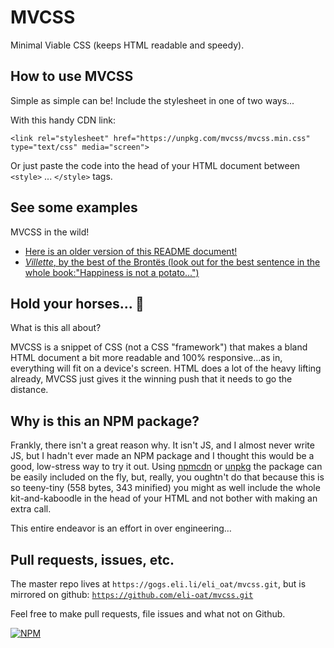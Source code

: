 # MVCSS

Minimal Viable CSS (keeps HTML readable and speedy). 

## How to use MVCSS

Simple as simple can be! Include the stylesheet in one of two ways...

With this handy CDN link:

```
<link rel="stylesheet" href="https://unpkg.com/mvcss/mvcss.min.css" type="text/css" media="screen">
```

Or just paste the code into the head of your HTML document between `<style>` ... `</style>` tags.

## See some examples

MVCSS in the wild! 

- [Here is an older version of this README document!](https://ns-jywwwjlmzy.now.sh)
- [*Villette*, by the best of the Brontës (look out for the best sentence in the whole book:"Happiness is not a potato...")](https://smallandnearlysilent.com/villette/)

## Hold your horses... 🐴

What is this all about? 

MVCSS is a snippet of CSS (not a CSS "framework") that makes a bland HTML document a bit more readable and 100% responsive...as in, everything will fit on a device's screen. HTML does a lot of the heavy lifting already, MVCSS just gives it the winning push that it needs to go the distance.  

## Why is this an NPM package? 

Frankly, there isn't a great reason why. It isn't JS, and I almost never write JS, but I hadn't ever made an NPM package and I thought this would be a good, low-stress way to try it out. Using [npmcdn](https://npmcdn.com) or [unpkg](https://unpkg.com/) the package can be easily included on the fly, but, really, you oughtn't do that because this is so teeny-tiny (558 bytes, 343 minified) you might as well include the whole kit-and-kaboodle in the head of your HTML and not bother with making an extra call. 

This entire endeavor is an effort in over engineering…

## Pull requests, issues, etc. 

The master repo lives at `https://gogs.eli.li/eli_oat/mvcss.git`, but is mirrored on github: [`https://github.com/eli-oat/mvcss.git`](https://github.com/eli-oat/mvcss.git)

Feel free to make pull requests, file issues and what not on Github.


[![NPM](https://nodei.co/npm/mvcss.png)](https://npmjs.org/package/mvcss)

